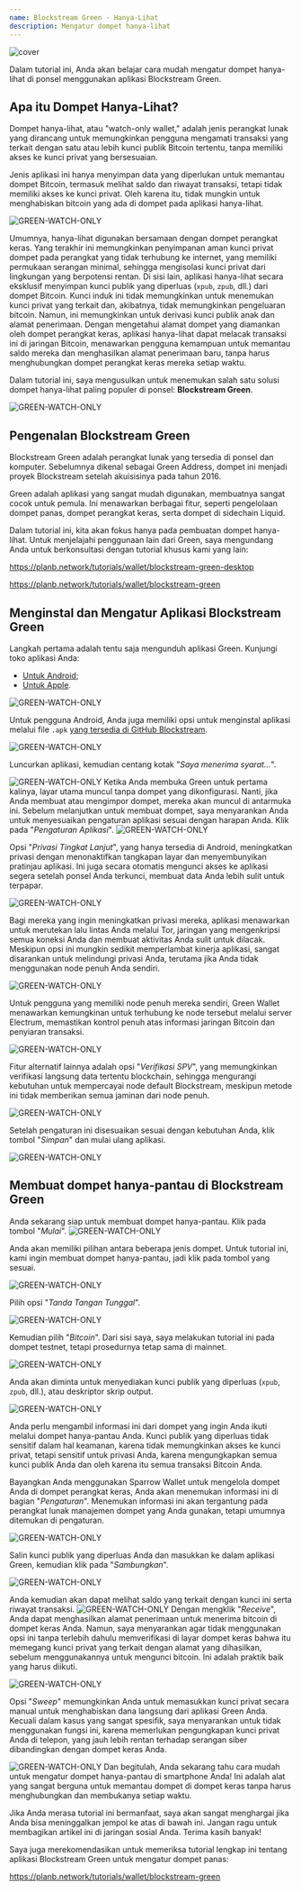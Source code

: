```yaml
---
name: Blockstream Green - Hanya-Lihat
description: Mengatur dompet hanya-lihat
---
```

![cover](assets/cover.webp)

Dalam tutorial ini, Anda akan belajar cara mudah mengatur dompet hanya-lihat di ponsel menggunakan aplikasi Blockstream Green.

## Apa itu Dompet Hanya-Lihat?

Dompet hanya-lihat, atau "watch-only wallet," adalah jenis perangkat lunak yang dirancang untuk memungkinkan pengguna mengamati transaksi yang terkait dengan satu atau lebih kunci publik Bitcoin tertentu, tanpa memiliki akses ke kunci privat yang bersesuaian.

Jenis aplikasi ini hanya menyimpan data yang diperlukan untuk memantau dompet Bitcoin, termasuk melihat saldo dan riwayat transaksi, tetapi tidak memiliki akses ke kunci privat. Oleh karena itu, tidak mungkin untuk menghabiskan bitcoin yang ada di dompet pada aplikasi hanya-lihat.

![GREEN-WATCH-ONLY](assets/fr/01.webp)

Umumnya, hanya-lihat digunakan bersamaan dengan dompet perangkat keras. Yang terakhir ini memungkinkan penyimpanan aman kunci privat dompet pada perangkat yang tidak terhubung ke internet, yang memiliki permukaan serangan minimal, sehingga mengisolasi kunci privat dari lingkungan yang berpotensi rentan. Di sisi lain, aplikasi hanya-lihat secara eksklusif menyimpan kunci publik yang diperluas (`xpub`, `zpub`, dll.) dari dompet Bitcoin. Kunci induk ini tidak memungkinkan untuk menemukan kunci privat yang terkait dan, akibatnya, tidak memungkinkan pengeluaran bitcoin. Namun, ini memungkinkan untuk derivasi kunci publik anak dan alamat penerimaan. Dengan mengetahui alamat dompet yang diamankan oleh dompet perangkat keras, aplikasi hanya-lihat dapat melacak transaksi ini di jaringan Bitcoin, menawarkan pengguna kemampuan untuk memantau saldo mereka dan menghasilkan alamat penerimaan baru, tanpa harus menghubungkan dompet perangkat keras mereka setiap waktu.

Dalam tutorial ini, saya mengusulkan untuk menemukan salah satu solusi dompet hanya-lihat paling populer di ponsel: **Blockstream Green**.

![GREEN-WATCH-ONLY](assets/fr/02.webp)

## Pengenalan Blockstream Green

Blockstream Green adalah perangkat lunak yang tersedia di ponsel dan komputer. Sebelumnya dikenal sebagai Green Address, dompet ini menjadi proyek Blockstream setelah akuisisinya pada tahun 2016.

Green adalah aplikasi yang sangat mudah digunakan, membuatnya sangat cocok untuk pemula. Ini menawarkan berbagai fitur, seperti pengelolaan dompet panas, dompet perangkat keras, serta dompet di sidechain Liquid.

Dalam tutorial ini, kita akan fokus hanya pada pembuatan dompet hanya-lihat. Untuk menjelajahi penggunaan lain dari Green, saya mengundang Anda untuk berkonsultasi dengan tutorial khusus kami yang lain:

https://planb.network/tutorials/wallet/blockstream-green-desktop

https://planb.network/tutorials/wallet/blockstream-green

## Menginstal dan Mengatur Aplikasi Blockstream Green
Langkah pertama adalah tentu saja mengunduh aplikasi Green. Kunjungi toko aplikasi Anda:
- [Untuk Android](https://play.google.com/store/apps/details?id=com.greenaddress.greenbits_android_wallet);
- [Untuk Apple](https://apps.apple.com/us/app/green-bitcoin-wallet/id1402243590).

![GREEN-WATCH-ONLY](assets/fr/03.webp)

Untuk pengguna Android, Anda juga memiliki opsi untuk menginstal aplikasi melalui file `.apk` [yang tersedia di GitHub Blockstream](https://github.com/Blockstream/green_android/releases).

![GREEN-WATCH-ONLY](assets/fr/04.webp)

Luncurkan aplikasi, kemudian centang kotak "*Saya menerima syarat...*".

![GREEN-WATCH-ONLY](assets/fr/05.webp)
Ketika Anda membuka Green untuk pertama kalinya, layar utama muncul tanpa dompet yang dikonfigurasi. Nanti, jika Anda membuat atau mengimpor dompet, mereka akan muncul di antarmuka ini. Sebelum melanjutkan untuk membuat dompet, saya menyarankan Anda untuk menyesuaikan pengaturan aplikasi sesuai dengan harapan Anda. Klik pada "*Pengaturan Aplikasi*".
![GREEN-WATCH-ONLY](assets/fr/06.webp)

Opsi "*Privasi Tingkat Lanjut*", yang hanya tersedia di Android, meningkatkan privasi dengan menonaktifkan tangkapan layar dan menyembunyikan pratinjau aplikasi. Ini juga secara otomatis mengunci akses ke aplikasi segera setelah ponsel Anda terkunci, membuat data Anda lebih sulit untuk terpapar.

![GREEN-WATCH-ONLY](assets/fr/07.webp)

Bagi mereka yang ingin meningkatkan privasi mereka, aplikasi menawarkan untuk merutekan lalu lintas Anda melalui Tor, jaringan yang mengenkripsi semua koneksi Anda dan membuat aktivitas Anda sulit untuk dilacak. Meskipun opsi ini mungkin sedikit memperlambat kinerja aplikasi, sangat disarankan untuk melindungi privasi Anda, terutama jika Anda tidak menggunakan node penuh Anda sendiri.

![GREEN-WATCH-ONLY](assets/fr/08.webp)

Untuk pengguna yang memiliki node penuh mereka sendiri, Green Wallet menawarkan kemungkinan untuk terhubung ke node tersebut melalui server Electrum, memastikan kontrol penuh atas informasi jaringan Bitcoin dan penyiaran transaksi.

![GREEN-WATCH-ONLY](assets/fr/09.webp)

Fitur alternatif lainnya adalah opsi "*Verifikasi SPV*", yang memungkinkan verifikasi langsung data tertentu blockchain, sehingga mengurangi kebutuhan untuk mempercayai node default Blockstream, meskipun metode ini tidak memberikan semua jaminan dari node penuh.

![GREEN-WATCH-ONLY](assets/fr/10.webp)

Setelah pengaturan ini disesuaikan sesuai dengan kebutuhan Anda, klik tombol "*Simpan*" dan mulai ulang aplikasi.

![GREEN-WATCH-ONLY](assets/fr/11.webp)

## Membuat dompet hanya-pantau di Blockstream Green
Anda sekarang siap untuk membuat dompet hanya-pantau. Klik pada tombol "*Mulai*".
![GREEN-WATCH-ONLY](assets/fr/12.webp)

Anda akan memiliki pilihan antara beberapa jenis dompet. Untuk tutorial ini, kami ingin membuat dompet hanya-pantau, jadi klik pada tombol yang sesuai.

![GREEN-WATCH-ONLY](assets/fr/13.webp)

Pilih opsi "*Tanda Tangan Tunggal*".

![GREEN-WATCH-ONLY](assets/fr/14.webp)

Kemudian pilih "*Bitcoin*". Dari sisi saya, saya melakukan tutorial ini pada dompet testnet, tetapi prosedurnya tetap sama di mainnet.

![GREEN-WATCH-ONLY](assets/fr/15.webp)

Anda akan diminta untuk menyediakan kunci publik yang diperluas (`xpub`, `zpub`, dll.), atau deskriptor skrip output.

![GREEN-WATCH-ONLY](assets/fr/16.webp)

Anda perlu mengambil informasi ini dari dompet yang ingin Anda ikuti melalui dompet hanya-pantau Anda. Kunci publik yang diperluas tidak sensitif dalam hal keamanan, karena tidak memungkinkan akses ke kunci privat, tetapi sensitif untuk privasi Anda, karena mengungkapkan semua kunci publik Anda dan oleh karena itu semua transaksi Bitcoin Anda.

Bayangkan Anda menggunakan Sparrow Wallet untuk mengelola dompet Anda di dompet perangkat keras, Anda akan menemukan informasi ini di bagian "*Pengaturan*". Menemukan informasi ini akan tergantung pada perangkat lunak manajemen dompet yang Anda gunakan, tetapi umumnya ditemukan di pengaturan.

![GREEN-WATCH-ONLY](assets/fr/17.webp)

Salin kunci publik yang diperluas Anda dan masukkan ke dalam aplikasi Green, kemudian klik pada "*Sambungkan*".

![GREEN-WATCH-ONLY](assets/fr/18.webp)

Anda kemudian akan dapat melihat saldo yang terkait dengan kunci ini serta riwayat transaksi.
![GREEN-WATCH-ONLY](assets/fr/19.webp)
Dengan mengklik "*Receive*", Anda dapat menghasilkan alamat penerimaan untuk menerima bitcoin di dompet keras Anda. Namun, saya menyarankan agar tidak menggunakan opsi ini tanpa terlebih dahulu memverifikasi di layar dompet keras bahwa itu memegang kunci privat yang terkait dengan alamat yang dihasilkan, sebelum menggunakannya untuk mengunci bitcoin. Ini adalah praktik baik yang harus diikuti.

![GREEN-WATCH-ONLY](assets/fr/20.webp)

Opsi "*Sweep*" memungkinkan Anda untuk memasukkan kunci privat secara manual untuk menghabiskan dana langsung dari aplikasi Green Anda. Kecuali dalam kasus yang sangat spesifik, saya menyarankan untuk tidak menggunakan fungsi ini, karena memerlukan pengungkapan kunci privat Anda di telepon, yang jauh lebih rentan terhadap serangan siber dibandingkan dengan dompet keras Anda.

![GREEN-WATCH-ONLY](assets/fr/21.webp)
Dan begitulah, Anda sekarang tahu cara mudah untuk mengatur dompet hanya-pantau di smartphone Anda! Ini adalah alat yang sangat berguna untuk memantau dompet di dompet keras tanpa harus menghubungkan dan membukanya setiap waktu.

Jika Anda merasa tutorial ini bermanfaat, saya akan sangat menghargai jika Anda bisa meninggalkan jempol ke atas di bawah ini. Jangan ragu untuk membagikan artikel ini di jaringan sosial Anda. Terima kasih banyak!

Saya juga merekomendasikan untuk memeriksa tutorial lengkap ini tentang aplikasi Blockstream Green untuk mengatur dompet panas:

https://planb.network/tutorials/wallet/blockstream-green